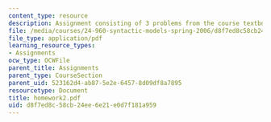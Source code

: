 ```yaml
---
content_type: resource
description: Assignment consisting of 3 problems from the course textbook.
file: /media/courses/24-960-syntactic-models-spring-2006/d8f7ed8c58cb24ee6e21e0d7f181a959_homework2.pdf
file_type: application/pdf
learning_resource_types:
- Assignments
ocw_type: OCWFile
parent_title: Assignments
parent_type: CourseSection
parent_uid: 523162d4-ab87-5e2e-6457-8d09df8a7895
resourcetype: Document
title: homework2.pdf
uid: d8f7ed8c-58cb-24ee-6e21-e0d7f181a959
---
```

